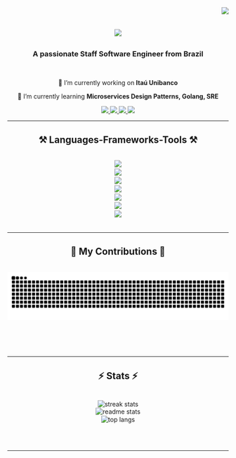<img align="right" src="https://visitor-badge.laobi.icu/badge?page_id=wesleyosantos91.wesleyosantos91" />

<h1 align="center">
    <img src="https://readme-typing-svg.herokuapp.com/?font=Righteous&size=35&center=true&vCenter=true&width=500&height=70&duration=4000&lines=Hi+There!+👋;+I'm+Wesley+Oliveira+Santos!;" />
</h1>

<h3 align="center">A passionate Staff Software Engineer from Brazil</h3>

<br/>

<div align="center">
 
 🔭 I’m currently working on **Itaú Unibanco**
 
 🌱 I’m currently learning **Microservices Design Patterns, Golang, SRE**

 </div>
 
<div align="center"> 
  <a href="mailto:wesleyosantos91@gmail.com">
    <img src="https://img.shields.io/badge/Gmail-333333?style=for-the-badge&logo=gmail&logoColor=red" />
  </a>
  <a href="https://www.linkedin.com/in/wesleyosantos91/" target="_blank">
    <img src="https://img.shields.io/badge/LinkedIn-0077B5?style=for-the-badge&logo=linkedin&logoColor=white" target="_blank" />
  </a>
  <a href="https://wesleyosantos91.github.io/" target="_blank">
     <img src="https://img.shields.io/badge/Portfolio-FF5722?style=for-the-badge&logo=todoist&logoColor=white" target="_blank" />
  </a>
  <a href="https://wesleyosantos91.medium.com/" target="_blank">
     <img src="https://img.shields.io/badge/MEDIUM-000000?style=for-the-badge&logo=medium&logoColor=white" target="_blank" />
  </a>
</div>

 <hr/>
 
<h2 align="center">⚒️ Languages-Frameworks-Tools ⚒️</h2>
<br/>
<div align="center">
    <img src="https://skillicons.dev/icons?i=java,spring,maven,gradle,idea"/>
    <br>
    <img src="https://skillicons.dev/icons?i=angular,typescript,js,html,vscode"/>
    <br>
    <img src="https://skillicons.dev/icons?i=golang,python,nodejs"/> 
    <br>
    <img src="https://skillicons.dev/icons?i=mysql,postgres,redis,dynamodb,mongodb" />
    <br>
    <img src="https://skillicons.dev/icons?i=docker,kubernetes,jenkins,githubactions,git" />
    </br>
    <img src="https://skillicons.dev/icons?i=aws,kafka,grafana,prometheus" />
    </br>
    <img src="https://skillicons.dev/icons?i=windows,linux,apple" />
</div>

<br/>
<hr/>

<div align="center">
  <h2>🐍 My Contributions 🐍</h2>
  <br>
  <img alt="snake eating my contributions" src="https://raw.githubusercontent.com/wesleyosantos91/wesleyosantos91/output/github-contribution-grid-snake.svg" />
  
  <br/><br/><br/>
</div>

<hr/>

<h2 align="center">⚡ Stats ⚡</h2>
<br>
<div align=center>
  <img width=390 src="https://streak-stats.demolab.com/?user=wesleyosantos91&count_private=true&theme=react&border_radius=10" alt="streak stats"/>
  <br/>
  <img width=390 src="https://github-readme-stats.vercel.app/api?username=wesleyosantos91&count_private=true&show_icons=true&theme=react&rank_icon=github&border_radius=10" alt="readme stats" />
  <br/>
  <img width=325 align="center" src="https://github-readme-stats.vercel.app/api/top-langs/?username=wesleyosantos91&hide=HTML&langs_count=8&layout=compact&theme=react&border_radius=10&size_weight=0.5&count_weight=0.5&exclude_repo=github-readme-stats" alt="top langs" />
</div>

<br/><br/>

<hr/>

<br/>
